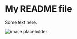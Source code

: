 # My README file

Some text here.

![image placeholder](https://media.giphy.com/media/nNxT5qXR02FOM/giphy.gif)